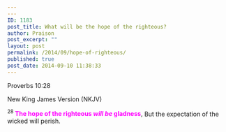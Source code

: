 ```yaml
---
---
ID: 1183
post_title: What will be the hope of the righteous?
author: Praison
post_excerpt: ""
layout: post
permalink: /2014/09/hope-of-righteous/
published: true
post_date: 2014-09-10 11:38:33
---
```

<p class="passage-display"><span class="passage-display-bcv">Proverbs 10:28</span></p>
<p class="passage-display"><span class="passage-display-version">New King James Version (NKJV)</span></p>

<div class="poetry">
<p class="line"><span id="en-NKJV-16685" class="text Prov-10-28"><sup class="versenum">28 </sup><span style="color: #ff00ff;"><strong>The hope of the righteous <i>will be</i> gladness</strong></span>,</span>
<span class="text Prov-10-28">But the expectation of the wicked will perish.</span></p>

</div>